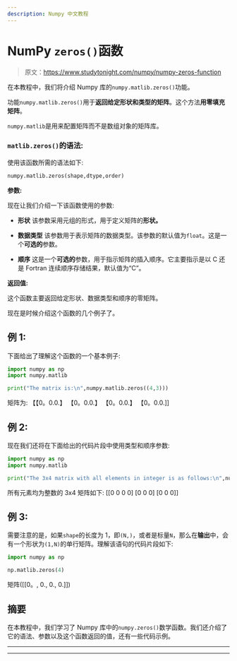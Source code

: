 ```yaml
---
description: Numpy 中文教程
---
```


# NumPy `zeros()`函数

> 原文：<https://www.studytonight.com/numpy/numpy-zeros-function>

在本教程中，我们将介绍 Numpy 库的`numpy.matlib.zeros()`功能。

功能`numpy.matlib.zeros()`用于**返回给定形状和类型的矩阵**。这个方法**用零填充矩阵**。

`numpy.matlib`是用来配置矩阵而不是数组对象的矩阵库。

### `matlib.zeros()`的语法:

使用该函数所需的语法如下:

```py
numpy.matlib.zeros(shape,dtype,order) 
```

**参数:**

现在让我们介绍一下该函数使用的参数:

*   **形状**
    该参数采用元组的形式，用于定义矩阵的**形状。**

*   **数据类型**
    该参数用于表示矩阵的数据类型。该参数的默认值为`float`。这是一个**可选的**参数。

*   **顺序**
    这是一个**可选的**参数，用于指示矩阵的插入顺序。它主要指示是以 C 还是 Fortran 连续顺序存储结果，默认值为“C”。

**返回值:**

这个函数主要返回给定形状、数据类型和顺序的零矩阵。

现在是时候介绍这个函数的几个例子了。

## 例 1:

下面给出了理解这个函数的一个基本例子:

```py
import numpy as np    
import numpy.matlib    

print("The matrix is:\n",numpy.matlib.zeros((4,3))) 
```

矩阵为:
【【0。0.0.】
【0。0.0.】
【0。0.0.】
【0。0.0.]]

## 例 2:

现在我们还将在下面给出的代码片段中使用类型和顺序参数:

```py
import numpy as np    
import numpy.matlib    

print("The 3x4 matrix with all elements in integer is as follows:\n",numpy.matlib.zeros((3,4), int, 'C')) 
```

所有元素均为整数的 3x4 矩阵如下:
[[0 0 0 0]
[0 0 0]
[0 0 0]]

## 例 3:

需要注意的是，如果`shape`的长度为 1，即`(N,)`，或者是标量`N`，那么在**输出**中，会有一个形状为`(1,N)`的单行矩阵。理解该语句的代码片段如下:

```py
import numpy as np

np.matlib.zeros(4)
```

矩阵([[0。, 0., 0., 0.]])

## 摘要

在本教程中，我们学习了 Numpy 库中的`numpy.zeros()`数学函数。我们还介绍了它的语法、参数以及这个函数返回的值，还有一些代码示例。

* * *

* * *